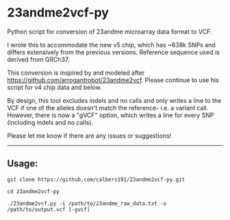 # 23andme2vcf-py
Python script for conversion of 23andme microarray data format to VCF.

I wrote this to accommodate the new v5 chip, which has ~638k SNPs and differs extensively from the previous versions. Reference sequence used is derived from GRCh37.

This conversion is inspired by and modeled after https://github.com/arrogantrobot/23andme2vcf. Please continue to use his script for v4 chip data and below.

By design, this tool excludes indels and no calls and only writes a line to the VCF if one of the alleles doesn't match the reference- i.e. a variant call. However, there is now a "gVCF" option, which writes a line for every SNP (including indels and no calls).

Please let me know if there are any issues or suggestions!
<hr>
<h2><strong>Usage:</strong></h2>

```
git clone https://github.com/calbers191/23andme2vcf-py.git

cd 23andme2vcf-py

./23andme2vcf.py -i /path/to/23andme_raw_data.txt -o /path/to/output.vcf [-gvcf]
```
